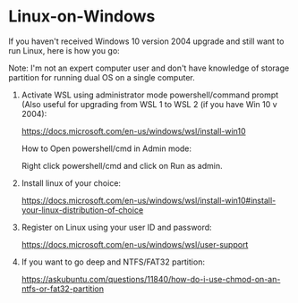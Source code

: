 # Linux-on-Windows

If you haven't received Windows 10 version 2004 upgrade and still want to run Linux, here is how you go:

Note: I'm not an expert computer user and don't have knowledge of storage partition for running dual OS on a single computer.

1. Activate WSL using administrator mode powershell/command prompt (Also useful for upgrading from WSL 1 to WSL 2 (if you have Win 10 v 2004):
	
   https://docs.microsoft.com/en-us/windows/wsl/install-win10
  
    How to Open powershell/cmd in Admin mode:
    
    Right click powershell/cmd and click on Run as admin.

2. Install linux of your choice:

	 https://docs.microsoft.com/en-us/windows/wsl/install-win10#install-your-linux-distribution-of-choice

3. Register on Linux using your user ID and password:

	 https://docs.microsoft.com/en-us/windows/wsl/user-support

4. If you want to go deep and NTFS/FAT32 partition:

	 https://askubuntu.com/questions/11840/how-do-i-use-chmod-on-an-ntfs-or-fat32-partition







